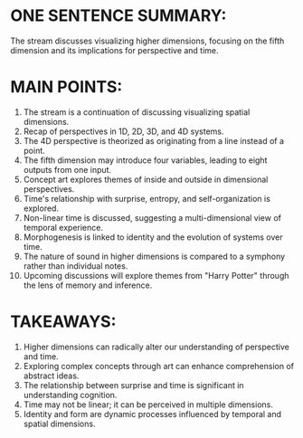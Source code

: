 # ONE SENTENCE SUMMARY:
The stream discusses visualizing higher dimensions, focusing on the fifth dimension and its implications for perspective and time.

# MAIN POINTS:
1. The stream is a continuation of discussing visualizing spatial dimensions.
2. Recap of perspectives in 1D, 2D, 3D, and 4D systems.
3. The 4D perspective is theorized as originating from a line instead of a point.
4. The fifth dimension may introduce four variables, leading to eight outputs from one input.
5. Concept art explores themes of inside and outside in dimensional perspectives.
6. Time's relationship with surprise, entropy, and self-organization is explored.
7. Non-linear time is discussed, suggesting a multi-dimensional view of temporal experience.
8. Morphogenesis is linked to identity and the evolution of systems over time.
9. The nature of sound in higher dimensions is compared to a symphony rather than individual notes.
10. Upcoming discussions will explore themes from "Harry Potter" through the lens of memory and inference.

# TAKEAWAYS:
1. Higher dimensions can radically alter our understanding of perspective and time.
2. Exploring complex concepts through art can enhance comprehension of abstract ideas.
3. The relationship between surprise and time is significant in understanding cognition.
4. Time may not be linear; it can be perceived in multiple dimensions.
5. Identity and form are dynamic processes influenced by temporal and spatial dimensions.
